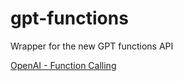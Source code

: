 # gpt-functions
Wrapper for the new GPT functions API


[OpenAI - Function Calling](https://platform.openai.com/docs/guides/gpt/function-calling)
